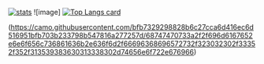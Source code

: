 [![stats](https://github-readme-stats.vercel.app/api?username=GoldenStarq&count_private=true&show_icons=true&theme=radical&border_radius=10&text_color=d1ae84&custom_title=github.com/GoldenStarq)](https://github.com/GoldenStarq)
![image]
[![Top Langs card](https://github-readme-stats.vercel.app/api/top-langs/?username=mohammad-fahad&card_width=550&show_icons=true&border_radius=10&theme=radical)](https://github.com/mohammad-fahad)

(https://camo.githubusercontent.com/bfb7329298828b6c27cca6d416ec6d516951bfb703b233798b547816a277257d/68747470733a2f2f696d6167652e6e6f656c736861636b2e636f6d2f66696368696572732f323032302f33352f352f313539383630313338302d74656e6f722e676966)

